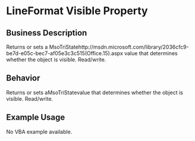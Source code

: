 # LineFormat Visible Property

## Business Description
Returns or sets a MsoTriStatehttp://msdn.microsoft.com/library/2036cfc9-be7d-e05c-bec7-af05e3c3c515(Office.15).aspx value that determines whether the object is visible. Read/write.

## Behavior
Returns or sets aMsoTriStatevalue that determines whether the object is visible. Read/write.

## Example Usage
No VBA example available.